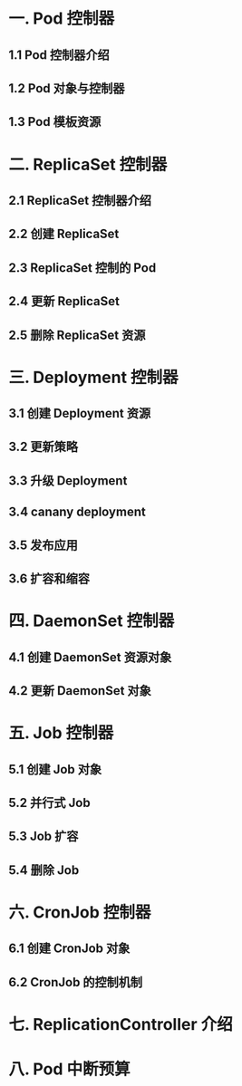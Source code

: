 # 一. Pod 控制器

## 1.1 Pod 控制器介绍

## 1.2 Pod 对象与控制器

## 1.3 Pod 模板资源

# 二. ReplicaSet 控制器

## 2.1 ReplicaSet 控制器介绍

## 2.2 创建 ReplicaSet

## 2.3 ReplicaSet 控制的 Pod

## 2.4 更新 ReplicaSet

## 2.5 删除 ReplicaSet 资源

# 三. Deployment 控制器

## 3.1 创建 Deployment 资源

## 3.2 更新策略

## 3.3 升级 Deployment

## 3.4 canany deployment

## 3.5 发布应用

## 3.6 扩容和缩容

# 四. DaemonSet 控制器

## 4.1 创建 DaemonSet 资源对象

## 4.2 更新 DaemonSet 对象

# 五. Job 控制器

## 5.1 创建 Job 对象

## 5.2 并行式 Job

## 5.3 Job 扩容

## 5.4 删除 Job

# 六. CronJob 控制器

## 6.1 创建 CronJob 对象

## 6.2 CronJob 的控制机制

# 七. ReplicationController 介绍

# 八. Pod 中断预算
